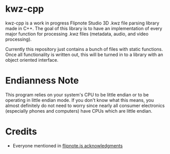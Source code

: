 # kwz-cpp
kwz-cpp is a work in progress Flipnote Studio 3D .kwz file parsing library made in C++. The goal of this library is to have an implementation of every major function for processing .kwz files (metadata, audio, and video processing).

Currently this repository just contains a bunch of files with static functions. Once all functionality is written out, this will be turned in to a library with an object oriented interface.


# Endianness Note
This program relies on your system's CPU to be little endian or to be operating in little endian mode. If you don't know what this means, you almost definitely do not need to worry since nearly all consumer electronics (especially phones and computers) have CPUs which are little endian.


# Credits
- Everyone mentioned in [flipnote.js acknowledgments](https://flipnote.js.org/pages/docs/acknowledgements.html)

